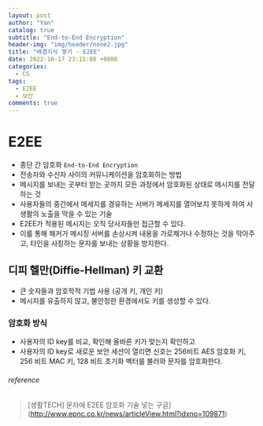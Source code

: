 ```yaml
---
layout: post
author: "Yan"
catalog: true
subtitle: "End-to-End Encryption"
header-img: "img/header/none2.jpg"
title: "배경지식 쌓기 - E2EE"
date: 2022-10-17 23:15:08 +0000
categories:
  - CS
tags:
  - E2EE
  - 보안
comments: true
---
```


# E2EE

- 종단 간 암호화 `End-to-End Encryption`
- 전송자와 수신자 사이의 커뮤니케이션을 암호화하는 방법
- 메시지를 보내는 곳부터 받는 곳까지 모든 과정에서 암호화된 상태로 메시지를 전달하는 것
- 사용자들의 중간에서 메세지를 경유하는 서버가 메세지를 열어보지 못하게 하여 사생활의 노출을 막을 수 있는 기술
- E2EE가 적용된 메시지는 오직 당사자들만 접근할 수 있다.
- 이를 통해 해커가 메시징 서버를 손상시켜 내용을 가로채거나 수정하는 것을 막아주고, 타인을 사칭하는 문자를 보내는 상황을 방지한다.

## 디피 헬만(Diffie-Hellman) 키 교환

- 큰 숫자들과 암호학적 기법 사용 (공개 키, 개인 키)
- 메시지를 유출하지 않고, 불안정한 환경에서도 키를 생성할 수 있다.


### 암호화 방식
- 사용자의 ID key를 비교, 확인해 올바른 키가 맞는지 확인하고
- 사용자의 ID key로 새로운 보안 세션이 열리면 신호는 256비트 AES 암호화 키, 256 비트 MAC 키, 128 비트 초기화 벡터를 불러와 문자를 암호화한다.

###### reference

> [생활TECH] 문자에 E2EE 암호화 기술 넣는 구글](http://www.epnc.co.kr/news/articleView.html?idxno=109871)  